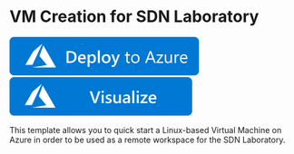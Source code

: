 # VM Creation for SDN Laboratory

[![Deploy To Azure](https://raw.githubusercontent.com/GiovanniGrieco/sdn-lab-workspace-quickstart/master/images/deploytoazure.svg?sanitize=true)](https://portal.azure.com/#create/Microsoft.Template/uri/https%3A%2F%2Fraw.githubusercontent.com%2FGiovanniGrieco%2Fsdn-lab-workspace-quickstart%2Fmaster%2Fazuredeploy.json)
[![Visualize](https://raw.githubusercontent.com/GiovanniGrieco/sdn-lab-workspace-quickstart/master/images/visualizebutton.svg?sanitize=true)](http://armviz.io/#/?load=https%3A%2F%2Fraw.githubusercontent.com%2FGiovanniGrieco%2Fsdn-lab-workspace-quickstart%2Fmaster%2Fazuredeploy.json)

This template allows you to quick start a Linux-based Virtual Machine on Azure in order to be used as a remote workspace for the SDN Laboratory.
